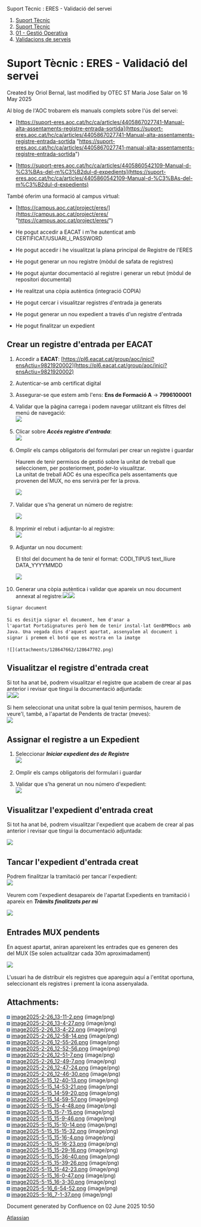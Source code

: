 Suport Tècnic : ERES - Validació del servei  

1.  [Suport Tècnic](index.html)
2.  [Suport Tècnic](13893782.html)
3.  [01 - Gestió Operativa](26313391.html)
4.  [Validacions de serveis](Validacions-de-serveis_124911726.html)

Suport Tècnic : ERES - Validació del servei
===========================================

Created by Oriol Bernal, last modified by OTEC ST Maria Jose Salar on 16 May 2025

Al blog de l'AOC trobarem els manuals complets sobre l'ús del servei:

*   [https://suport-eres.aoc.cat/hc/ca/articles/4405867027741-Manual-alta-assentaments-registre-entrada-sortida](https://suport-eres.aoc.cat/hc/ca/articles/4405867027741-Manual-alta-assentaments-registre-entrada-sortida "https://suport-eres.aoc.cat/hc/ca/articles/4405867027741-manual-alta-assentaments-registre-entrada-sortida")

*   [https://suport-eres.aoc.cat/hc/ca/articles/4405860542109-Manual-d-%C3%BAs-del-m%C3%B2dul-d-expedients](https://suport-eres.aoc.cat/hc/ca/articles/4405860542109-Manual-d-%C3%BAs-del-m%C3%B2dul-d-expedients)

També oferim una formació al campus virtual:

*   [https://campus.aoc.cat/project/eres/](https://campus.aoc.cat/project/eres/ "https://campus.aoc.cat/project/eres/")

*   He pogut accedir a EACAT i m'he autenticat amb CERTIFICAT/USUARI\_i\_PASSWORD
*   He pogut accedir i he visualitzat la plana principal de Registre de l'ERES  
    
*   He pogut generar un nou registre (mòdul de safata de registres)
*   He pogut ajuntar documentació al registre i generar un rebut (mòdul de repositori documental)
*   He realitzat una còpia autèntica (integració COPIA)  
    
*   He pogut cercar i visualitzar registres d'entrada ja generats
*   He pogut generar un nou expedient a través d'un registre d'entrada
*   He pogut finalitzar un expedient

Crear un registre d'entrada per EACAT
-------------------------------------

1.  Accedir a **EACAT**: [https://pl6.eacat.cat/group/aoc/inici?ensActiu=9821920002](https://pl6.eacat.cat/group/aoc/inici?ensActiu=9821920002)
2.  Autenticar-se amb certificat digital
3.  Assegurar-se que estem amb l'ens: **Ens de Formació A** → **7996100001**
4.  Validar que la pàgina carrega i podem navegar utilitzant els filtres del menú de navegació:  
    ![](attachments/128647662/128647673.png)
5.  Clicar sobre **_Accés registre d'entrada_**:  
    ![](attachments/128647662/128647675.png)  
    
6.  Omplir els camps obligatoris del formulari per crear un registre i guardar  
    
    Haurem de tenir permisos de gestió sobre la unitat de treball que seleccionem, per posteriorment, poder-lo visualitzar.  
    La unitat de treball AOC és una específica pels assentaments que provenen del MUX, no ens servirà per fer la prova.
    
    ![](attachments/128647662/128647676.png)
    
7.  Validar que s'ha generat un número de registre:  
    
    ![](attachments/128647662/128647677.png)
    
8.  Imprimir el rebut i adjuntar-lo al registre:  
    ![](attachments/128647662/128647678.png)
9.  Adjuntar un nou document:  
    
    El títol del document ha de tenir el format: CODI\_TIPUS text\_lliure DATA\_YYYYMMDD
    
      
    ![](attachments/128647662/128647679.png)  
    
10.  Generar una còpia autèntica i validar que apareix un nou document annexat al registre:![](attachments/128647662/128647680.png)![](attachments/128647662/128647681.png)
    
    Signar document
    
    Si es desitja signar el document, hem d'anar a l'apartat PortaSignatures però hem de tenir instal·lat GenBPMDocs amb Java. Una vegada dins d'aquest apartat, assenyalem al document i signar i premem el botó que es mostra en la imatge
    
    ![](attachments/128647662/128647702.png)
    

  

Visualitzar el registre d'entrada creat
---------------------------------------

Si tot ha anat bé, podrem visualitzar el registre que acabem de crear al pas anterior i revisar que tingui la documentació adjuntada:  
![](attachments/128647662/128647684.png)![](attachments/128647662/128647685.png)

Si hem seleccionat una unitat sobre la qual tenim permisos, haurem de veure'l, també, a l'apartat de Pendents de tractar (meves):  
![](attachments/128647662/128647686.png)

  

Assignar el registre a un Expedient
-----------------------------------

1.  Seleccionar **_Iniciar expedient des de Registre_**  
    ![](attachments/128647662/128647687.png)
2.  Omplir els camps obligatoris del formulari i guardar  
      
    
3.  Validar que s'ha generat un nou número d'expedient:  
    ![](attachments/128647662/128647688.png)

Visualitzar l'expedient d'entrada creat
---------------------------------------

Si tot ha anat bé, podrem visualitzar l'expedient que acabem de crear al pas anterior i revisar que tingui la documentació adjuntada:

![](attachments/128647662/128647689.png)

Tancar l'expedient d'entrada creat
----------------------------------

Podrem finalitzar la tramitació per tancar l'expedient:  
![](attachments/128647662/128647690.png)

Veurem com l'expedient desapareix de l'apartat Expedients en tramitació i apareix en _**Tràmits finalitzats per mi**_

![](attachments/128647662/128647691.png)

Entrades MUX pendents
---------------------

En aquest apartat, aniran apareixent les entrades que es generen des del MUX (Se solen actualitzar cada 30m aproximadament)

![](attachments/128647662/128647701.png)

L'usuari ha de distribuir els registres que apareguin aquí a l'entitat oportuna, seleccionant els registres i prement la icona assenyalada.

  

  

  

  

  

  

  

Attachments:
------------

![](images/icons/bullet_blue.gif) [image2025-2-26\_13-11-2.png](attachments/128647662/128647663.png) (image/png)  
![](images/icons/bullet_blue.gif) [image2025-2-26\_13-4-27.png](attachments/128647662/128647664.png) (image/png)  
![](images/icons/bullet_blue.gif) [image2025-2-26\_13-4-22.png](attachments/128647662/128647665.png) (image/png)  
![](images/icons/bullet_blue.gif) [image2025-2-26\_12-58-14.png](attachments/128647662/128647666.png) (image/png)  
![](images/icons/bullet_blue.gif) [image2025-2-26\_12-55-26.png](attachments/128647662/128647667.png) (image/png)  
![](images/icons/bullet_blue.gif) [image2025-2-26\_12-52-56.png](attachments/128647662/128647668.png) (image/png)  
![](images/icons/bullet_blue.gif) [image2025-2-26\_12-51-7.png](attachments/128647662/128647669.png) (image/png)  
![](images/icons/bullet_blue.gif) [image2025-2-26\_12-49-7.png](attachments/128647662/128647670.png) (image/png)  
![](images/icons/bullet_blue.gif) [image2025-2-26\_12-47-24.png](attachments/128647662/128647671.png) (image/png)  
![](images/icons/bullet_blue.gif) [image2025-2-26\_12-46-30.png](attachments/128647662/128647672.png) (image/png)  
![](images/icons/bullet_blue.gif) [image2025-5-15\_12-40-13.png](attachments/128647662/128647673.png) (image/png)  
![](images/icons/bullet_blue.gif) [image2025-5-15\_14-53-21.png](attachments/128647662/128647675.png) (image/png)  
![](images/icons/bullet_blue.gif) [image2025-5-15\_14-59-20.png](attachments/128647662/128647676.png) (image/png)  
![](images/icons/bullet_blue.gif) [image2025-5-15\_14-59-57.png](attachments/128647662/128647677.png) (image/png)  
![](images/icons/bullet_blue.gif) [image2025-5-15\_15-4-48.png](attachments/128647662/128647678.png) (image/png)  
![](images/icons/bullet_blue.gif) [image2025-5-15\_15-7-15.png](attachments/128647662/128647679.png) (image/png)  
![](images/icons/bullet_blue.gif) [image2025-5-15\_15-9-46.png](attachments/128647662/128647680.png) (image/png)  
![](images/icons/bullet_blue.gif) [image2025-5-15\_15-10-14.png](attachments/128647662/128647681.png) (image/png)  
![](images/icons/bullet_blue.gif) [image2025-5-15\_15-15-32.png](attachments/128647662/128647683.png) (image/png)  
![](images/icons/bullet_blue.gif) [image2025-5-15\_15-16-4.png](attachments/128647662/128647684.png) (image/png)  
![](images/icons/bullet_blue.gif) [image2025-5-15\_15-16-23.png](attachments/128647662/128647685.png) (image/png)  
![](images/icons/bullet_blue.gif) [image2025-5-15\_15-29-16.png](attachments/128647662/128647686.png) (image/png)  
![](images/icons/bullet_blue.gif) [image2025-5-15\_15-36-40.png](attachments/128647662/128647687.png) (image/png)  
![](images/icons/bullet_blue.gif) [image2025-5-15\_15-39-26.png](attachments/128647662/128647688.png) (image/png)  
![](images/icons/bullet_blue.gif) [image2025-5-15\_15-42-23.png](attachments/128647662/128647689.png) (image/png)  
![](images/icons/bullet_blue.gif) [image2025-5-15\_16-0-47.png](attachments/128647662/128647690.png) (image/png)  
![](images/icons/bullet_blue.gif) [image2025-5-15\_16-3-30.png](attachments/128647662/128647691.png) (image/png)  
![](images/icons/bullet_blue.gif) [image2025-5-16\_6-54-52.png](attachments/128647662/128647701.png) (image/png)  
![](images/icons/bullet_blue.gif) [image2025-5-16\_7-1-37.png](attachments/128647662/128647702.png) (image/png)  

Document generated by Confluence on 02 June 2025 10:50

[Atlassian](http://www.atlassian.com/)